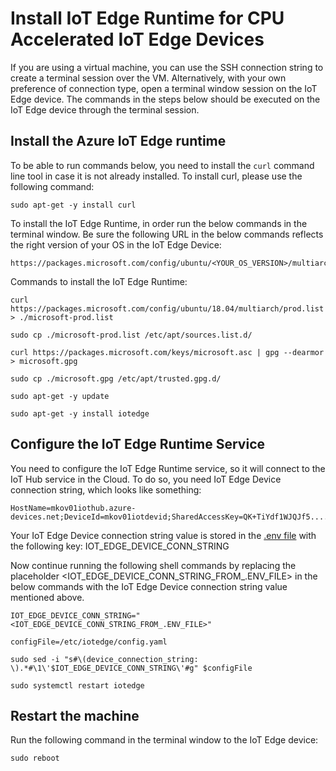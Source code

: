 # Install IoT Edge Runtime for CPU Accelerated IoT Edge Devices
If you are using a virtual machine, you can use the SSH connection string to create a terminal session over the VM. Alternatively, with your own preference of connection type, open a terminal window session on the IoT Edge device. The commands in the steps below should be executed on the IoT Edge device through the terminal session.

## Install the Azure IoT Edge runtime

To be able to run commands below, you need to install the `curl` command line tool in case it is not already installed. To install curl, please use the following command:

```shell
sudo apt-get -y install curl
```

To install the IoT Edge Runtime, in order run the below commands in the terminal window. Be sure the following URL in the below commands reflects the right version of your OS in the IoT Edge Device:  
```
https://packages.microsoft.com/config/ubuntu/<YOUR_OS_VERSION>/multiarch/prod.list
```

Commands to install the IoT Edge Runtime:

```shell
curl https://packages.microsoft.com/config/ubuntu/18.04/multiarch/prod.list > ./microsoft-prod.list

sudo cp ./microsoft-prod.list /etc/apt/sources.list.d/

curl https://packages.microsoft.com/keys/microsoft.asc | gpg --dearmor > microsoft.gpg

sudo cp ./microsoft.gpg /etc/apt/trusted.gpg.d/

sudo apt-get -y update

sudo apt-get -y install iotedge
```

## Configure the IoT Edge Runtime Service
You need to configure the IoT Edge Runtime service, so it will connect to the IoT Hub service in the Cloud. To do so, you need IoT Edge Device connection string, which looks like something:  

```
HostName=mkov01iothub.azure-devices.net;DeviceId=mkov01iotdevid;SharedAccessKey=QK+TiYdf1WJQJf5..........oczt1S634yI=  
```  

Your IoT Edge Device connection string value is stored in the [.env file](.env) with the following key: IOT_EDGE_DEVICE_CONN_STRING   

Now continue running the following shell commands by replacing the placeholder <IOT_EDGE_DEVICE_CONN_STRING_FROM_.ENV_FILE> in the below commands with the IoT Edge Device connection string value mentioned above.

```shell
IOT_EDGE_DEVICE_CONN_STRING="<IOT_EDGE_DEVICE_CONN_STRING_FROM_.ENV_FILE>"

configFile=/etc/iotedge/config.yaml

sudo sed -i "s#\(device_connection_string: \).*#\1\'$IOT_EDGE_DEVICE_CONN_STRING\'#g" $configFile

sudo systemctl restart iotedge
```  

## Restart the machine
Run the following command in the terminal window to the IoT Edge device:

```shell
sudo reboot
```